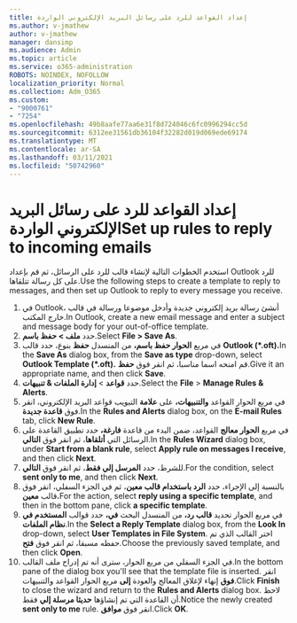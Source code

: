 ```yaml
---
title: إعداد القواعد للرد على رسائل البريد الإلكتروني الواردة
ms.author: v-jmathew
author: v-jmathew
manager: dansimp
ms.audience: Admin
ms.topic: article
ms.service: o365-administration
ROBOTS: NOINDEX, NOFOLLOW
localization_priority: Normal
ms.collection: Adm_O365
ms.custom:
- "9000761"
- "7254"
ms.openlocfilehash: 49b8aafe77aa6e31f8d724046c6fc0996294cc5d
ms.sourcegitcommit: 6312ee31561db36104f32282d019d069ede69174
ms.translationtype: MT
ms.contentlocale: ar-SA
ms.lasthandoff: 03/11/2021
ms.locfileid: "50742960"
---
```

# <a name="set-up-rules-to-reply-to-incoming-emails"></a><span data-ttu-id="e47f5-102">إعداد القواعد للرد على رسائل البريد الإلكتروني الواردة</span><span class="sxs-lookup"><span data-stu-id="e47f5-102">Set up rules to reply to incoming emails</span></span>

<span data-ttu-id="e47f5-103">استخدم الخطوات التالية لإنشاء قالب للرد على الرسائل، ثم قم بإعداد Outlook للرد على كل رسالة تتلقاها.</span><span class="sxs-lookup"><span data-stu-id="e47f5-103">Use the following steps to create a template to reply to messages, and then set up Outlook to reply to every message you receive.</span></span>

1. <span data-ttu-id="e47f5-104">في Outlook، أنشئ رسالة بريد إلكتروني جديدة وأدخل موضوعا ورسالة في قالب خارج المكتب.</span><span class="sxs-lookup"><span data-stu-id="e47f5-104">In Outlook, create a new email message and enter a subject and message body for your out-of-office template.</span></span>
2. <span data-ttu-id="e47f5-105">حدد **ملف > حفظ باسم**.</span><span class="sxs-lookup"><span data-stu-id="e47f5-105">Select **File > Save As**.</span></span>
3. <span data-ttu-id="e47f5-106">في مربع **الحوار حفظ باسم،** من المنسدل **حفظ** بنوع، حدد قالب **Outlook (\*.oft).**</span><span class="sxs-lookup"><span data-stu-id="e47f5-106">In the **Save As** dialog box, from the **Save as type** drop-down, select **Outlook Template (\*.oft).**</span></span> <span data-ttu-id="e47f5-107">قم امنحه اسما مناسبا، ثم انقر فوق **حفظ**.</span><span class="sxs-lookup"><span data-stu-id="e47f5-107">Give it an appropriate name, and then click **Save**.</span></span>
4. <span data-ttu-id="e47f5-108">حدد **قواعد**  >  **إدارة الملفات & تنبيهات**.</span><span class="sxs-lookup"><span data-stu-id="e47f5-108">Select the **File** > **Manage Rules & Alerts**.</span></span>
5. <span data-ttu-id="e47f5-109">في مربع الحوار القواعد **والتنبيهات،** على **علامة** التبويب قواعد البريد الإلكتروني، انقر فوق **قاعدة جديدة**.</span><span class="sxs-lookup"><span data-stu-id="e47f5-109">In the **Rules and Alerts** dialog box, on the **E-mail Rules** tab, click **New Rule**.</span></span>
6. <span data-ttu-id="e47f5-110">في مربع **الحوار معالج** القواعد، ضمن البدء من قاعدة **فارغة،** حدد تطبيق القاعدة على الرسائل التي **أتلقاها**، ثم انقر فوق **التالي**.</span><span class="sxs-lookup"><span data-stu-id="e47f5-110">In the **Rules Wizard** dialog box, under **Start from a blank rule**, select **Apply rule on messages I receive**, and then click **Next**.</span></span>
7. <span data-ttu-id="e47f5-111">للشرط، حدد **المرسل إلي فقط**، ثم انقر فوق **التالي**.</span><span class="sxs-lookup"><span data-stu-id="e47f5-111">For the condition, select **sent only to me**, and then click **Next**.</span></span>
8. <span data-ttu-id="e47f5-112">بالنسبة إلى الإجراء، حدد **الرد باستخدام قالب معين**، ثم في الجزء السفلي، انقر فوق قالب **معين.**</span><span class="sxs-lookup"><span data-stu-id="e47f5-112">For the action, select **reply using a specific template**, and then in the bottom pane, click **a specific template**.</span></span>
9. <span data-ttu-id="e47f5-113">في مربع الحوار تحديد **قالب رد،** من المنسدل البحث **في،** حدد قوالب **المستخدم في نظام الملفات**.</span><span class="sxs-lookup"><span data-stu-id="e47f5-113">In the **Select a Reply Template** dialog box, from the **Look In** drop-down, select **User Templates in File System**.</span></span> <span data-ttu-id="e47f5-114">اختر القالب الذي تم حفظه مسبقا، ثم انقر فوق **فتح**.</span><span class="sxs-lookup"><span data-stu-id="e47f5-114">Choose the previously saved template, and then click **Open**.</span></span>
10. <span data-ttu-id="e47f5-115">في الجزء السفلي من مربع الحوار، سترى أنه تم إدراج ملف القالب.</span><span class="sxs-lookup"><span data-stu-id="e47f5-115">In the bottom pane of the dialog box you'll see that the template file is inserted.</span></span> <span data-ttu-id="e47f5-116">انقر **فوق** إنهاء لإغلاق المعالج والعودة **إلى** مربع الحوار القواعد والتنبيهات.</span><span class="sxs-lookup"><span data-stu-id="e47f5-116">Click **Finish** to close the wizard and return to the **Rules and Alerts** dialog box.</span></span> <span data-ttu-id="e47f5-117">لاحظ أن القاعدة التي تم إنشاؤها **حديثا مرسلة إلي** فقط.</span><span class="sxs-lookup"><span data-stu-id="e47f5-117">Notice the newly created **sent only to me** rule.</span></span> <span data-ttu-id="e47f5-118">انقر فوق **موافق**.</span><span class="sxs-lookup"><span data-stu-id="e47f5-118">Click **OK**.</span></span>

